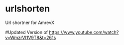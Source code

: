 # urlshorten
Url shortner for AmrevX





#Updated Version of https://www.youtube.com/watch?v=WmzrVI1V9T8&t=261s
